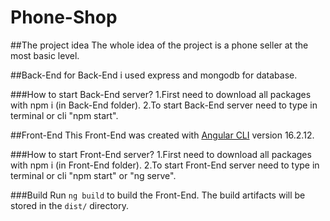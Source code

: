 # Phone-Shop

##The project idea
The whole idea of ​​the project is a phone seller at the most basic level.


##Back-End
for Back-End i used express and mongodb for database.


###How to start Back-End server?
1.First need to download all packages with npm i (in Back-End folder).
2.To start Back-End server need to type in terminal or cli "npm start".


##Front-End
This Front-End was created with [Angular CLI](https://github.com/angular/angular-cli) version 16.2.12.


###How to start Front-End server?
1.First need to download all packages with npm i (in Front-End folder).
2.To start Front-End server need to type in terminal or cli "npm start" or "ng serve".

###Build
Run `ng build` to build the Front-End. The build artifacts will be stored in the `dist/` directory.
